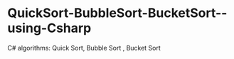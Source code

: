 # QuickSort-BubbleSort-BucketSort--using-Csharp
C# algorithms: Quick Sort, Bubble Sort , Bucket Sort 
